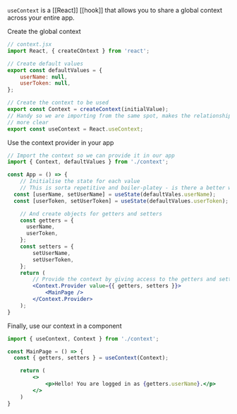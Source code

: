 `useContext` is a [[React]] [[hook]] that allows you to share a global context across your entire app.

Create the global context
```jsx
// context.jsx
import React, { createCOntext } from 'react';

// Create default values
export const defaultValues = {
	userName: null,
	userToken: null,
};

// Create the context to be used
export const Context = createContext(initialValue);
// Handy so we are importing from the same spot, makes the relationship 
// more clear
export const useContext = React.useContext; 
```

Use the context provider in your app
```jsx
// Import the context so we can provide it in our app
import { Context, defaultValues } from './context';

const App = () => {
	// Initialise the state for each value
	// This is sorta repetitive and boiler-platey - is there a better way?
  const [userName, setUserName] = useState(defaultVales.userName);
  const [userToken, setUserToken] = useState(defaultValues.userToken);

	// And create objects for getters and setters
	const getters = {
	  userName,
	  userToken,
	};
	const setters = {
		setUserName,
		setUserToken,
	};
	return (
		// Provide the context by giving access to the getters and setters
		<Context.Provider value={{ getters, setters }}>
			<MainPage />
		</Context.Provider>
	);
}
```

Finally, use our context in a component
```jsx
import { useContext, Context } from './context';

const MainPage = () => {
  const { getters, setters } = useContext(Context);

	return (
		<>
			<p>Hello! You are logged in as {getters.userName}.</p>
		</>
	)
}
```